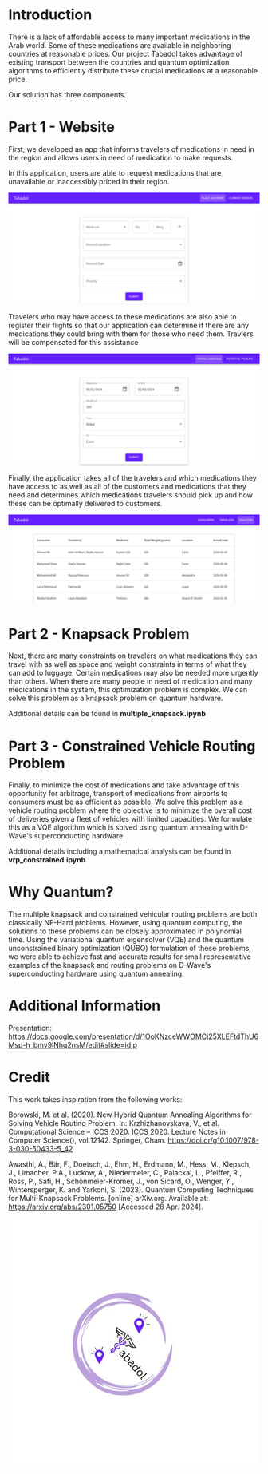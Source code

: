 # Introduction

There is a lack of affordable access to many important medications in the Arab world. Some of these medications are available in neighboring countries at reasonable prices. Our project Tabadol takes advantage of existing transport between the countries and quantum optimization algorithms to efficiently distribute these crucial medications at a reasonable price.

Our solution has three components.

# Part 1 - Website

First, we developed an app that informs travelers of medications in need in the region and allows users in need of medication to make requests.

In this application, users are able to request medications that are unavailable or inaccessibly priced in their region.

![Image of the customer view](/images/customer_view.png)

Travelers who may have access to these medications are also able to register their flights so that our application can determine if there are any medications they could bring with them for those who need them. Travlers will be compensated for this assistance

![Image of the traveler view](/images/traveler_view.png)

Finally, the application takes all of the travelers and which medications they have access to as well as all of the customers and medications that they need and determines which medications travelers should pick up and how these can be optimally delivered to customers.

![Image of the customer view](/images/manager_view.png)

# Part 2 - Knapsack Problem

Next, there are many constraints on travelers on what medications they can travel with as well as space and weight constraints in terms of what they can add to luggage. Certain medications may also be needed more urgently than others. When there are many people in need of medication and many medications in the system, this optimization problem is complex. We can solve this problem as a knapsack problem on quantum hardware.

Additional details can be found in **multiple_knapsack.ipynb**

# Part 3 - Constrained Vehicle Routing Problem

Finally, to minimize the cost of medications and take advantage of this opportunity for arbitrage, transport of medications from airports to consumers must be as efficient as possible. We solve this problem as a vehicle routing problem where the objective is to minimize the overall cost of deliveries given a fleet of vehicles with limited capacities. We formulate this as a VQE algorithm which is solved using quantum annealing with D-Wave's superconducting hardware.

Additional details including a mathematical analysis can be found in **vrp_constrained.ipynb**

# Why Quantum?

The multiple knapsack and constrained vehicular routing problems are both classically NP-Hard problems. However, using quantum computing, the solutions to these problems can be closely approximated in polynomial time. Using the variational quantum eigensolver (VQE) and the quantum unconstrained binary optimization (QUBO) formulation of these problems, we were able to achieve fast and accurate results for small representative examples of the knapsack and routing problems on D-Wave's superconducting hardware using quantum annealing.

# Additional Information

Presentation: https://docs.google.com/presentation/d/1OoKNzceWWOMCj25XLEFtdThU6Msp-h_bmv9lNhq2nsM/edit#slide=id.p

# Credit

This work takes inspiration from the following works:

Borowski, M. et al. (2020). New Hybrid Quantum Annealing Algorithms for Solving Vehicle Routing Problem. In: Krzhizhanovskaya, V., et al. Computational Science – ICCS 2020. ICCS 2020. Lecture Notes in Computer Science(), vol 12142. Springer, Cham. https://doi.or/g10.1007/978-3-030-50433-5_42

Awasthi, A., Bär, F., Doetsch, J., Ehm, H., Erdmann, M., Hess, M., Klepsch, J., Limacher, P.A., Luckow, A., Niedermeier, C., Palackal, L., Pfeiffer, R., Ross, P., Safi, H., Schönmeier-Kromer, J., von Sicard, O., Wenger, Y., Wintersperger, K. and Yarkoni, S. (2023). Quantum Computing Techniques for Multi-Knapsack Problems. [online] arXiv.org. Available at: https://arxiv.org/abs/2301.05750 [Accessed 28 Apr. 2024].

![Tabadol Logo](/images/tabadol_logo.jpg)